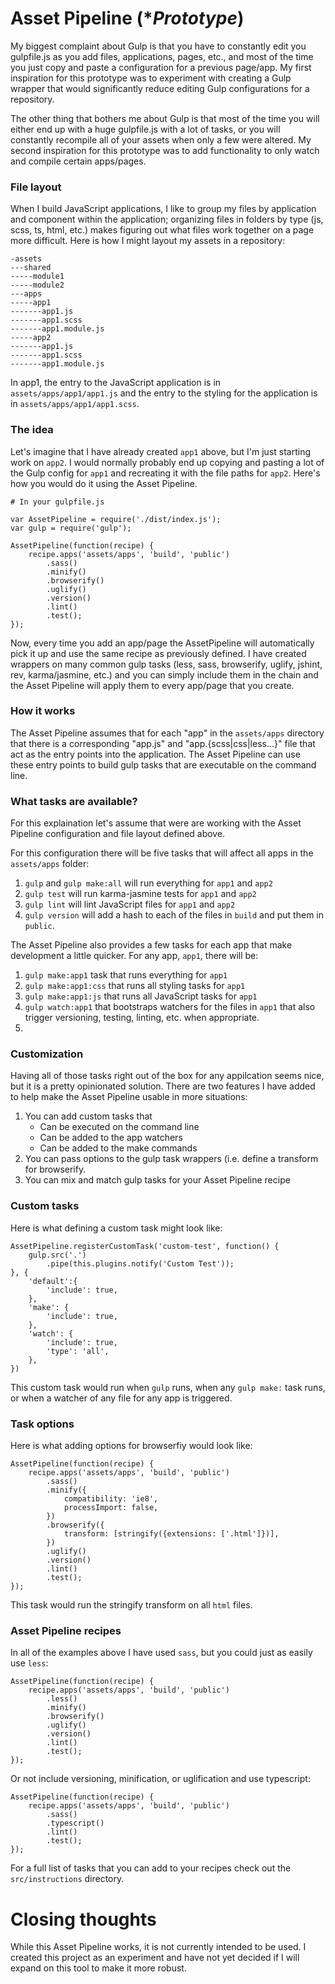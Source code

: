 # Asset Pipeline (*_Prototype_)
My biggest complaint about Gulp is that you have to constantly edit you gulpfile.js as you add files, applications, pages, etc., and most of the time you just copy and paste a configuration for a previous page/app. My first inspiration for this prototype was to experiment with creating a Gulp wrapper that would significantly reduce editing Gulp configurations for a repository.

The other thing that bothers me about Gulp is that most of the time you will either end up with a huge gulpfile.js with a lot of tasks, or you will constantly recompile all of your assets when only a few were altered. My second inspiration for this prototype was to add functionality to only watch and compile certain apps/pages. 

### File layout
When I build JavaScript applications, I like to group my files by application and component within the application; organizing files in folders by type (js, scss, ts, html, etc.) makes figuring out what files work together on a page more difficult. Here is how I might layout my assets in a repository:
```
-assets
---shared
-----module1
-----module2
---apps
-----app1
-------app1.js
-------app1.scss
-------app1.module.js
-----app2
-------app1.js
-------app1.scss
-------app1.module.js
```

In app1, the entry to the JavaScript application is in `assets/apps/app1/app1.js` and the entry to the styling for the application is in `assets/apps/app1/app1.scss`. 

### The idea
Let's imagine that I have already created `app1` above, but I'm just starting work on `app2`. I would normally probably end up copying and pasting a lot of the Gulp config for `app1` and recreating it with the file paths for `app2`. Here's how you would do it using the Asset Pipeline.
```
# In your gulpfile.js

var AssetPipeline = require('./dist/index.js');
var gulp = require('gulp');

AssetPipeline(function(recipe) {
	recipe.apps('assets/apps', 'build', 'public')
		.sass()
		.minify()
        .browserify()
		.uglify()
		.version()
		.lint()
		.test();
});
```
Now, every time you add an app/page the AssetPipeline will automatically pick it up and use the same recipe as previously defined. I have created wrappers on many common gulp tasks (less, sass, browserify, uglify, jshint, rev, karma/jasmine, etc.) and you can simply include them in the chain and the Asset Pipeline will apply them to every app/page that you create.

### How it works
The Asset Pipeline assumes that for each "app" in the `assets/apps` directory that there is a corresponding "app.js" and "app.{scss|css|less...}" file that act as the entry points into the application. The Asset Pipeline can use these entry points to build gulp tasks that are executable on the command line.

### What tasks are available?
For this explaination let's assume that were are working with the Asset Pipeline configuration and file layout defined above.

For this configuration there will be five tasks that will affect all apps in the `assets/apps` folder: 
1. `gulp` and `gulp make:all` will run everything for `app1` and `app2`
2. `gulp test` will run karma-jasmine tests for `app1` and `app2`
3. `gulp lint` will lint JavaScript files for `app1` and `app2`
4. `gulp version` will add a hash to each of the files in `build` and put them in `public`. 

The Asset Pipeline also provides a few tasks for each app that make development a little quicker. For any app, `app1`, there will be: 
1. `gulp make:app1` task that runs everything for `app1`
2. `gulp make:app1:css` that runs all styling tasks for `app1`
3. `gulp make:app1:js` that runs all JavaScript tasks for `app1`
4. `gulp watch:app1` that bootstraps watchers for the files in `app1` that also trigger versioning, testing, linting, etc. when appropriate.
5. 
### Customization
Having all of those tasks right out of the box for any appilcation seems nice, but it is a pretty opinionated solution. There are two features I have added to help make the Asset Pipeline usable in more situations:
1. You can add custom tasks that
    - Can be executed on the command line
    - Can be added to the app watchers
    - Can be added to the make commands
2. You can pass options to the gulp task wrappers (i.e. define a transform for browserify.
3. You can mix and match gulp tasks for your Asset Pipeline recipe

### Custom tasks
Here is what defining a custom task might look like:
```
AssetPipeline.registerCustomTask('custom-test', function() {
	gulp.src('.')
		.pipe(this.plugins.notify('Custom Test'));
}, {
	'default':{
		'include': true,
	},
	'make': {
		'include': true,
	},
	'watch': {
		'include': true,
		'type': 'all',
	},
})
```
This custom task would run when `gulp` runs, when any `gulp make:` task runs, or when a watcher of any file for any app is triggered.

### Task options
Here is what adding options for browserfiy would look like:
```
AssetPipeline(function(recipe) {
	recipe.apps('assets/apps', 'build', 'public')
		.sass()
		.minify({
            compatibility: 'ie8',
            processImport: false,
        })
        .browserify({
        	transform: [stringify({extensions: ['.html']})],
        })
		.uglify()
		.version()
		.lint()
		.test();
});
```
This task would run the stringify transform on all `html` files.

### Asset Pipeline recipes
In all of the examples above I have used `sass`, but you could just as easily use `less`:
```
AssetPipeline(function(recipe) {
	recipe.apps('assets/apps', 'build', 'public')
		.less()
		.minify()
        .browserify()
		.uglify()
		.version()
		.lint()
		.test();
});
```
Or not include versioning, minification, or uglification and use typescript:
```
AssetPipeline(function(recipe) {
	recipe.apps('assets/apps', 'build', 'public')
		.sass()
        .typescript()
		.lint()
		.test();
});
```
For a full list of tasks that you can add to your recipes check out the `src/instructions` directory.

# Closing thoughts
While this Asset Pipeline works, it is not currently intended to be used. I created this project as an experiment and have not yet decided if I will expand on this tool to make it more robust. 

